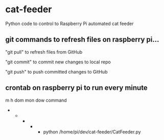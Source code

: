 # cat-feeder
Python code to control to Raspberry Pi automated cat feeder

## git commands to refresh files on raspberry pi...

"git pull" to refresh files from GitHub

"git commit" to commit new changes to local repo

"git push" to push committed changes to GitHub 

## crontab on raspberry pi to run every minute
m h  dom mon dow   command
* * * * * python /home/pi/dev/cat-feeder/CatFeeder.py
